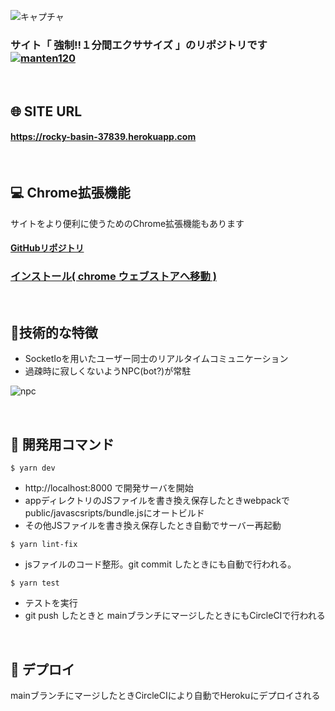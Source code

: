 ![キャプチャ](https://user-images.githubusercontent.com/61675236/106231929-2b59e600-6236-11eb-89d6-8a087589b258.JPG)

### サイト「 強制!!１分間エクササイズ 」のリポジトリです　[![manten120](https://circleci.com/gh/manten120/one-minute-exercise.svg?style=svg)](https://app.circleci.com/pipelines/github/manten120/one-minute-exercise)

<br/>

## 🌐 SITE URL

#### **https://rocky-basin-37839.herokuapp.com**

<br/>

## 💻 Chrome拡張機能

サイトをより便利に使うためのChrome拡張機能もあります

#### [GitHubリポジトリ](https://github.com/manten120/one-minute-exercise-chrome-extension)

### [インストール( chrome ウェブストアへ移動 )](https://chrome.google.com/webstore/detail/%E5%BC%B7%E5%88%B61%E5%88%86%E9%96%93%E3%82%A8%E3%82%AF%E3%82%B5%E3%82%B5%E3%82%A4%E3%82%BA/hgocnapfpahehjogcjfchlbidfidiooc?hl=ja)

<br/>

## 🔧技術的な特徴

- SocketIoを用いたユーザー同士のリアルタイムコミュニケーション
- 過疎時に寂しくないようNPC(bot?)が常駐

![npc](https://user-images.githubusercontent.com/61675236/106242552-3408e700-624b-11eb-8318-3f0cfc998ae8.JPG)

<br/>

## 📄 開発用コマンド

```console
$ yarn dev
```

- http://localhost:8000 で開発サーバを開始
- appディレクトリのJSファイルを書き換え保存したときwebpackでpublic/javascsripts/bundle.jsにオートビルド
- その他JSファイルを書き換え保存したとき自動でサーバー再起動


```console
$ yarn lint-fix
```

- jsファイルのコード整形。git commit したときにも自動で行われる。

```
$ yarn test
```

- テストを実行
- git push したときと mainブランチにマージしたときにもCircleCIで行われる

<br/>

## 🏁 デプロイ

mainブランチにマージしたときCircleCIにより自動でHerokuにデプロイされる
